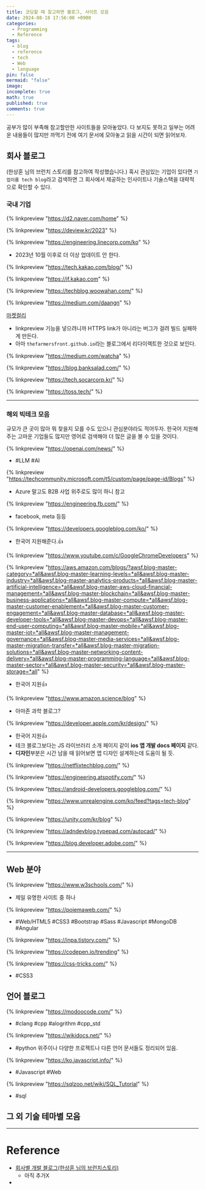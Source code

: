 ```yaml
---
title: 코딩할 때 참고하면 블로그, 사이트 모음
date: 2024-08-18 17:56:00 +0900
categories:
  - Programming
  - Reference
tags:
  - blog
  - reference
  - tech
  - Web
  - language
pin: false
mermaid: "false"
image: 
incomplete: true
math: true
published: true
comments: true
---
```

공부가 많이 부족해 참고할만한 사이트들을 모아놓았다. 
다 보지도 못하고 일부는 어려운 내용들이 많지만 까먹기 전에 여기 문서에 모아놓고 읽을 시간이 되면 읽어보자.

## 회사 블로그
(한상훈 님의 브런치 스토리를 참고하여 작성했습니다.)
혹시 관심있는 기업이 있다면 `기업이름 tech blog`라고 검색하면 그 회사에서 제공하는 인사이트나 기술스택을 대략적으로 확인할 수 있다.

### 국내 기업

{% linkpreview "https://d2.naver.com/home" %}

{% linkpreview "https://deview.kr/2023" %}

{% linkpreview "https://engineering.linecorp.com/ko" %}

- 2023년 10월 이후로 더 이상 업데이트 안 한다.

{% linkpreview "https://tech.kakao.com/blog/" %}

{% linkpreview "https://if.kakao.com" %}

{% linkpreview "https://techblog.woowahan.com/" %}

{% linkpreview "https://medium.com/daangn" %}

[마켓컬리](https://helloworld.kurly.com/)
- linkpreview 기능을 넣으려니까 HTTPS link가 아니라는 버그가 걸려 빌드 실패하게 만든다.
- 아마 `thefarmersfront.github.io`라는 블로그에서 리다이렉트한 것으로 보인다.

{% linkpreview "https://medium.com/watcha" %}

{% linkpreview "https://blog.banksalad.com/" %}

{% linkpreview "https://tech.socarcorp.kr/" %}

{% linkpreview "https://toss.tech/" %}

---
### 해외 빅테크 모음
규모가 큰 곳이 많아 뭐 찾을지 모를 수도 있으니 관심분야라도 적어두자.
한국어 지원해주는 고마운 기업들도 많지만 영어로 검색해야 더 많은 글을 볼 수 있을 것이다.

{% linkpreview "https://openai.com/news/" %}
- #LLM #AI

{% linkpreview "https://techcommunity.microsoft.com/t5/custom/page/page-id/Blogs" %}
- Azure 말고도 B2B 사업 위주로도 많이 하니 참고

{% linkpreview "https://engineering.fb.com/" %}
- facebook, meta 등등

{% linkpreview "https://developers.googleblog.com/ko/" %}
- 한국어 지원해준다.👍

{% linkpreview "https://www.youtube.com/c/GoogleChromeDevelopers" %}

{% linkpreview "https://aws.amazon.com/blogs/?awsf.blog-master-category=*all&awsf.blog-master-learning-levels=*all&awsf.blog-master-industry=*all&awsf.blog-master-analytics-products=*all&awsf.blog-master-artificial-intelligence=*all&awsf.blog-master-aws-cloud-financial-management=*all&awsf.blog-master-blockchain=*all&awsf.blog-master-business-applications=*all&awsf.blog-master-compute=*all&awsf.blog-master-customer-enablement=*all&awsf.blog-master-customer-engagement=*all&awsf.blog-master-database=*all&awsf.blog-master-developer-tools=*all&awsf.blog-master-devops=*all&awsf.blog-master-end-user-computing=*all&awsf.blog-master-mobile=*all&awsf.blog-master-iot=*all&awsf.blog-master-management-governance=*all&awsf.blog-master-media-services=*all&awsf.blog-master-migration-transfer=*all&awsf.blog-master-migration-solutions=*all&awsf.blog-master-networking-content-delivery=*all&awsf.blog-master-programming-language=*all&awsf.blog-master-sector=*all&awsf.blog-master-security=*all&awsf.blog-master-storage=*all" %}
- 한국어 지원👍

{% linkpreview "https://www.amazon.science/blog" %}
- 아마존 과학 블로그?

{% linkpreview "https://developer.apple.com/kr/design/" %}
 - 한국어 지원👍
 - 테크 블로그보다는 JS 라이브러리 소개 페이지 같이 **ios 앱 개발 docs 페이지** 같다. 
 - **디자인**부분은 시간 남을 때 읽어보면 앱 디자인 설계하는데 도움이 될 듯.

{% linkpreview "https://netflixtechblog.com/" %}

{% linkpreview "https://engineering.atspotify.com/" %}

{% linkpreview "https://android-developers.googleblog.com/" %}

{% linkpreview "https://www.unrealengine.com/ko/feed?tags=tech-blog" %}

{% linkpreview "https://unity.com/kr/blog" %}

{% linkpreview "https://adndevblog.typepad.com/autocad/" %}

{% linkpreview "https://blog.developer.adobe.com/" %}

---
## Web 분야
{% linkpreview "https://www.w3schools.com/" %}
- 제일 유명한 사이트 중 하나

{% linkpreview "https://poiemaweb.com/" %}
- #Web/HTML5 #CSS3 #Bootstrap #Sass #Javascript #MongoDB #Angular

{% linkpreview "https://inpa.tistory.com/" %}

{% linkpreview "https://codepen.io/trending" %}

{% linkpreview "https://css-tricks.com/" %}
- #CSS3
## 언어 블로그
{% linkpreview "https://modoocode.com/" %}
- #clang #cpp #alogrithm #cpp_std

{% linkpreview "https://wikidocs.net/" %}
- #python 위주이나 다양한 프로젝트나 다른 언어 문서들도 정리되어 있음.

{% linkpreview "https://ko.javascript.info/" %}
- #Javascript #Web

{% linkpreview "https://sqlzoo.net/wiki/SQL_Tutorial" %}
- #sql


## 그 외 기술 테마별 모음



---
# Reference
- [회사별 개발 블로그(한상훈 님의 브런치스토리)](https://brunch.co.kr/@skykamja24/639#comments)
	- 아직 추가X
- 